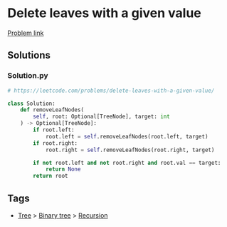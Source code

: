 # Delete leaves with a given value

[Problem link](https://leetcode.com/problems/delete-leaves-with-a-given-value/)

## Solutions


### Solution.py
```py
# https://leetcode.com/problems/delete-leaves-with-a-given-value/

class Solution:
    def removeLeafNodes(
        self, root: Optional[TreeNode], target: int
    ) -> Optional[TreeNode]:
        if root.left:
            root.left = self.removeLeafNodes(root.left, target)
        if root.right:
            root.right = self.removeLeafNodes(root.right, target)

        if not root.left and not root.right and root.val == target:
            return None
        return root
```
## Tags

* [Tree](/README.md#Tree) > [Binary tree](/README.md#Tree-Binary_tree) > [Recursion](/README.md#Tree-Binary_tree-Recursion)
